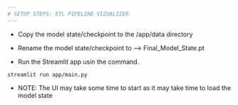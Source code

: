 ```yaml
---
# SETUP STEPS: ETL PIPELINE VIZUALIZER
---
```


- Copy the model state/checkpoint to the /app/data directory
- Rename the model state/checkpoint to --> Final_Model_State.pt

- Run the Streamlit app usin the command. 
```
streamlit run app/main.py
```

- NOTE: The UI may take some time to start as it may take time to load the model state